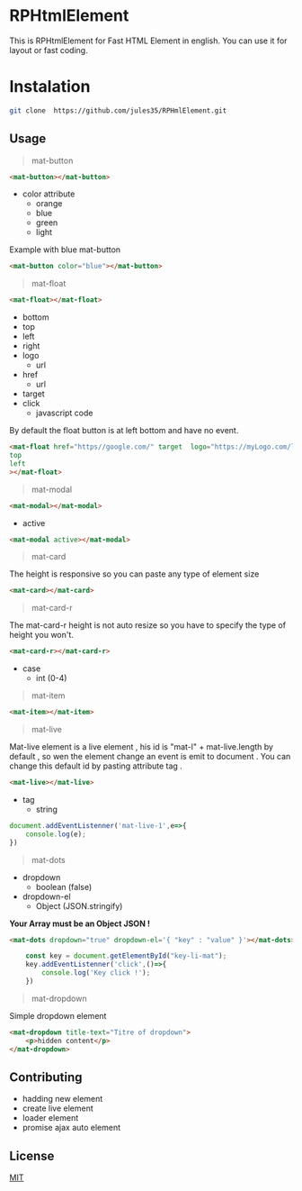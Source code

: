 # RPHtmlElement
This is RPHtmlElement for Fast HTML Element in english. You can use it for layout or fast coding.

# Instalation

```bash
git clone  https://github.com/jules35/RPHmlElement.git
```

## Usage

> mat-button 
```html
<mat-button></mat-button>
```
* color attribute
  * orange
  * blue
  * green
  * light

Example with blue mat-button
```html
<mat-button color="blue"></mat-button>
```

> mat-float
```html
<mat-float></mat-float>
```
* bottom
* top
* left
* right
* logo
    * url
* href
    * url
* target 
* click
    * javascript code

By default the float button is at left bottom and have no event.
```html
<mat-float href="https//google.com/" target  logo="https://myLogo.com/logo.jpeg"
top
left
></mat-float>
```      
> mat-modal
```html
<mat-modal></mat-modal>
```
* active
```html
<mat-modal active></mat-modal>
```
> mat-card

The height is responsive so you can paste any type of element size
```html
<mat-card></mat-card>
```

> mat-card-r

The mat-card-r height is not auto resize so you have to specify the type of height you won't.
```html
<mat-card-r></mat-card-r>
```
* case
    * int (0-4)

> mat-item

```html
<mat-item></mat-item>
```

> mat-live

Mat-live element is a live element , his id is "mat-l" + mat-live.length by default , so wen the element change an event is emit to document . You can change this default id by pasting attribute tag .

```html
<mat-live></mat-live>
```
* tag
    * string 
```javascript
document.addEventListenner('mat-live-1',e=>{
    console.log(e);
})
```

> mat-dots
* dropdown
    * boolean (false)
* dropdown-el
    * Object (JSON.stringify)

 **Your Array must be an Object JSON !**
```html
<mat-dots dropdown="true" dropdown-el='{ "key" : "value" }'></mat-dots>
```
```javascript
    const key = document.getElementById("key-li-mat");
    key.addEventListenner('click',()=>{
        console.log('Key click !');
    })
```
> mat-dropdown

Simple dropdown element
```html
<mat-dropdown title-text="Titre of dropdown">
    <p>hidden content</p>         
</mat-dropdown>
```

## Contributing

- hadding new element
- create live element 
- loader element
- promise ajax auto element

## License
[MIT](https://choosealicense.com/licenses/mit/)
